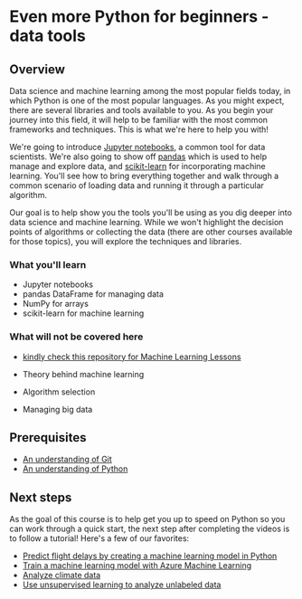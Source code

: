 # Even more Python for beginners - data tools

## Overview

Data science and machine learning among the most popular fields today, in which Python is one of the most popular languages. As you might expect, there are several libraries and tools available to you. As you begin your journey into this field, it will help to be familiar with the most common frameworks and techniques. This is what we're here to help you with!

We're going to introduce [Jupyter notebooks](https://jupyter.org/), a common tool for data scientists. We're also going to show off [pandas](https://pandas.pydata.org/) which is used to help manage and explore data, and [scikit-learn](https://scikit-learn.org/) for incorporating machine learning. You'll see how to bring everything together and walk through a common scenario of loading data and running it through a particular algorithm.

Our goal is to help show you the tools you'll be using as you dig deeper into data science and machine learning. While we won't highlight the decision points of algorithms or collecting the data (there are other courses available for those topics), you will explore the techniques and libraries.

### What you'll learn

- Jupyter notebooks
- pandas DataFrame for managing data
- NumPy for arrays
- scikit-learn for machine learning

### What will not be covered here

- [kindly check this repository for Machine Learning Lessons](https://github.com/Halo-Developers/Machine-Learning.git)

- Theory behind machine learning
- Algorithm selection
- Managing big data

## Prerequisites

- [An understanding of Git](https://git-scm.com/book/en/v1/Getting-Started)
- [An understanding of Python](https://aka.ms/pythonbeginnerseries)

## Next steps

As the goal of this course is to help get you up to speed on Python so you can work through a quick start, the next step after completing the videos is to follow a tutorial! Here's a few of our favorites:

- [Predict flight delays by creating a machine learning model in Python](https://docs.microsoft.com/learn/modules/predict-flight-delays-with-python?WT.mc_id=python-c9-niner)
- [Train a machine learning model with Azure Machine Learning](https://docs.microsoft.com/learn/modules/train-local-model-with-azure-mls?WT.mc_id=python-c9-niner)
- [Analyze climate data](https://docs.microsoft.com/learn/modules/analyze-climate-data-with-azure-notebooks?WT.mc_id=python-c9-niner)
- [Use unsupervised learning to analyze unlabeled data](https://docs.microsoft.com/learn/modules/introduction-to-unsupervised-learning?WT.mc_id=python-c9-niner)
